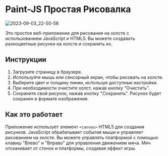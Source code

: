# Paint-JS Простая Рисовалка
![2023-09-03_22-50-58](https://github.com/NeoRamCreator/Paint-JS/assets/93080981/149e9346-ac44-430b-8eaa-d9cb1ccd1a31)

Это простое веб-приложение для рисования на холсте с использованием JavaScript и HTML5. Вы можете создавать разноцветные рисунки на холсте и сохранять их.

## Инструкции

1. Загрузите страницу в браузере.
2. Используйте мышь или сенсорный экран, чтобы рисовать на холсте.
3. Выберите цвет и толщину линии, используя доступные настройки.
4. При необходимости очистите холст, нажав кнопку "Очистить".
5. Сохраните свой рисунок, нажав кнопку "Сохранить". Рисунок будет сохранен в формате изображения.

## Как это работает

Приложение использует элемент `<canvas>` HTML5 для создания рисунков. JavaScript обрабатывает события мыши и управляет рисованием на холсте. Вы можете управлять платформой с помощью клавиш "Влево" и "Вправо" для управления движением мяча. Мяч отскакивает от стенок и платформы, создавая эффект игры.



